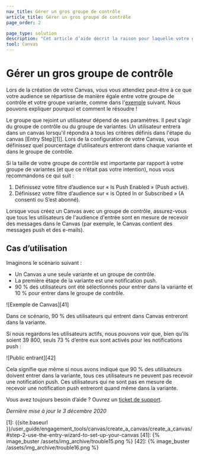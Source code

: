 ```yaml
---
nav_title: Gérer un gros groupe de contrôle
article_title: Gérer un gros groupe de contrôle
page_order: 2

page_type: solution
description: "Cet article d’aide décrit la raison pour laquelle votre groupe de contrôle peut être plus gros que prévu et vous guide à travers les étapes pour résoudre cela."
tool: Canvas
---
```


# Gérer un gros groupe de contrôle 

Lors de la création de votre Canvas, vous vous attendiez peut-être à ce que votre audience se répartisse de manière égale entre votre groupe de contrôle et votre groupe variante, comme dans l'[exemple](#example) suivant. Nous pouvons expliquer pourquoi et comment le résoudre !

Le groupe que rejoint un utilisateur dépend de ses paramètres. Il peut s’agir du groupe de contrôle ou du groupe de variantes. Un utilisateur entrera dans un canvas lorsqu'il répondra à tous les critères définis dans l'étape du canvas [Entry Step][1]]. Lors de la configuration de votre Canvas, vous définissez quel pourcentage d’utilisateurs entreront dans chaque variante et dans le groupe de contrôle.

Si la taille de votre groupe de contrôle est importante par rapport à votre groupe de variantes (et que ce n’était pas votre intention), nous vous recommandons ce qui suit :
1. Définissez votre filtre d’audience sur « Is Push Enabled » (Push activé).
2. Définissez votre filtre d’audience sur « is Opted In or Subscribed » (A consenti ou S’est abonné).

Lorsque vous créez un Canvas avec un groupe de contrôle, assurez-vous que tous les utilisateurs de l'audience d'entrée sont en mesure de recevoir des messages dans le Canvas (par exemple, le Canvas contient des messages push et des e-mails).

## Cas d’utilisation

Imaginons le scénario suivant :
- Un Canvas a une seule variante et un groupe de contrôle.
- La première étape de la variante est une notification push.
- 90 % des utilisateurs ont été sélectionnés pour entrer dans la variante et 10 % pour entrer dans le groupe de contrôle.

![Exemple de Canvas][41]

Dans ce scénario, 90 % des utilisateurs qui entrent dans Canvas entreront dans la variante. 

Si nous regardons les utilisateurs actifs, nous pouvons voir que, bien qu’ils soient 39 800, seuls 73 % d’entre eux sont activés pour les notifications push :

![Public entrant][42]

Cela signifie que même si nous avons indiqué que 90 % des utilisateurs doivent entrer dans la variante, tous ces utilisateurs ne peuvent pas recevoir une notification push. Ces utilisateurs qui ne sont pas en mesure de recevoir une notification push entreront quand même dans la variante.

Vous avez toujours besoin d’aide ? Ouvrez un [ticket de support]({{site.baseurl}}/braze_support/).

_Dernière mise à jour le 3 décembre 2020_

[1]: {{site.baseurl }}/user_guide/engagement_tools/canvas/create_a_canvas/create_a_canvas/#step-2-use-the-entry-wizard-to-set-up-your-canvas
[41]: {% image_buster /assets/img_archive/trouble15.png %}
[42]: {% image_buster /assets/img_archive/trouble16.png %}
